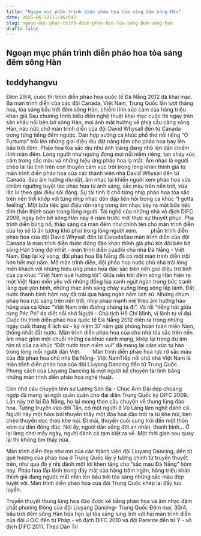 ```yaml
---
title: "Ngoạn mục phần trình diễn pháo hoa tỏa sáng đêm sông Hàn"
date: 2025-06-12T11:46:54Z
slug: ngoan-muc-phan-trinh-dien-phao-hoa-toa-sang-dem-song-han
draft: false
---
```


## Ngoạn mục phần trình diễn pháo hoa tỏa sáng đêm sông Hàn

## teddyhangvu

Đêm 29/4, cuộc thi trình diễn pháo hoa quốc tế Đà Nẵng 2012 đã khai mạc. Ba màn trình diễn của các đội Canada, Việt Nam, Trung Quốc lần lượt thăng hoa, tỏa sáng bầu trời đêm sông Hàn, chiếm lĩnh xúc cảm của hàng triệu khán giả.​Sau chương trình biểu diễn nghệ thuật khai mạc cuộc thi ngay trên sân khấu nổi bên bờ sông Hàn, mọi ánh mắt hướng về phía cầu cảng sông Hàn, náo nức chờ màn trình diễn của đội David Whysall đến từ Canada trong từng tiếng đếm ngược.
Dàn hợp xướng ca khúc phổ thơ nổi tiếng “O Furtuma” trỗi lên những giai điệu dìu dặt nâng tầm cho pháo hoa bay lên bầu trời đêm. Pháo hoa tỏa sắc dịu như ánh trăng đang nhô lên dần chiếm lĩnh màn đêm. Lòng người như ngưng đọng mọi nỗi niềm riêng, tan chảy xúc cảm trong sắc màu và những hiệu ứng pháo hoa lạ mắt.
Âm nhạc là người chèo lái tài tình trên con thuyền cảm xúc trôi trong lòng khán thính giả từ màn trình diễn pháo hoa của các thành viên nhà David Whysall đến từ Canada. Sau âm hưởng dìu dặt, âm nhạc lại khiến người xem pháo hoa vừa chiêm ngưỡng tuyệt tác phác họa từ ánh sáng, sắc màu trên nền trời, vừa lắc lư theo giai điệu sôi động. Sự tài tình ở chỗ từng nhịp pháo hoa tỏa sắc trên nền trời khớp với từng nhịp nhạc dồn dập liên hồi trong ca khúc “I gotta feeling”. Một bữa tiệc giai điệu rộn ràng trong âm nhạc bày ra một bữa tiệc tinh thần thịnh soạn trong lòng người.
Tài nghệ của những nhà vô địch DIFC 2008, ngay bên bờ sông Hàn này 4 năm trước mới thực sự thuyết phục. Pha trình diễn bùng nổ, thắp sáng cả màn đêm như chính tên cho màn trình diễn của họ sẽ là ấn tượng khó phai trong lòng người xem.
​
​
​
​
​
​
​
​
​phần trình diễn pháo hoa của đội David Whysall đến từ Canada​Sau màn trình diễn của đội Canada là màn trình diễn được đông đảo khán thính giả phủ kín đôi bên bờ sông Hàn trông đợi nhất - màn trình diễn củađội chủ nhà Đà Nẵng - Việt Nam. Đáp lại kỳ vọng, đội pháo hoa Đà Nẵng đã có một màn trình diễn trội hơn hết mọi năm.
Mở màn trình diễn, đội pháo hoa nước chủ nhà trải lòng mến khách với những hiệu ứng pháo hoa đặc sắc trên nền giai điệu trữ tình của ca khúc “Việt Nam quê hương tôi”. Giữa nền trời đêm sông Hàn hiện ra một Việt Nam mến yêu với những đồng lúa xanh ngút ngàn trong bức tranh làng quê yên bình, những thác ánh sáng chảy xuống lòng sông lấp lánh.
Đất nước thanh bình hôm nay đã trải qua hàng ngàn năm lịch sử. Những chùm pháo hoa rực sáng trên nền trời, nhịp pháo mạnh mẽ theo âm hưởng hào hùng của ca khúc “Việt Nam trên đường chúng ta đi”. Và rồi “tiếng hát giữa rừng Pác Pó”  da diết nỗi nhớ Người - Chủ tịch Hồ Chí Minh, vị lãnh tụ vĩ đại.
Cuộc thi trình diễn pháo hoa quốc tế Đà Nẵng 2012 diễn ra trong những ngày cuối tháng 4 lịch sử - kỷ niệm 37 năm giải phòng hoàn toàn miền Nam, thống nhất đất nước. Màn trình diễn pháo hoa của chủ nhà tỏa sắc trên nền âm nhạc gồm một chuỗi những ca khúc cách mạng, khép lại trong dư âm rộn rã của ca khúc “Đất nước trọn niềm vui” đã mang lại cảm xúc tự hào trong lòng mỗi người dân Việt.
​
​
​
​
​
​
​
​Màn trình diễn pháo hoa  rực rỡ sắc màu của đội pháo hoa chủ nhà Đà Nẵng- Việt Nam​​Tiếp nối chủ nhà Việt Nam là màn trình diễn pháo hoa của đội Liuyang Dancing đến từ Trung Quốc. Phong cách của Liuyang Dancing là một người kể chuyện tài tình bằng những màn trình diễn pháo hoa nghệ thuật.

Còn nhớ câu chuyện tình sử Lương Sơn Bá - Chúc Anh Đài đẹp choáng ngợp đã mang lại ngôi quán quân cho đại diện Trung Quốc kỳ DIFC 2009. Lần này trờ lại Đà Nẵng, họ lại mang theo câu chuyện về thung lũng đào hoa.
Tương truyền vào đời Tần, có một người ở Vũ Lăng làm nghề đánh cá. Người này một hôm bơi thuyền thấy một đóa hoa đào trôi ra từ khe núi, bèn chèo thuyền dọc theo khe núi. Đi mãi, thuyền cuối cùng trôi đến một thôn xóm cư dân đông đúc. Nơi ấy, người dân sống đời an nhàn, thanh bình... Ở lại làng chơi mấy ngày, người đánh cá tạm biệt ra về. Một thời gian sau quay lại thì không tìm thấy nữa.

Màn trình diễn đẹp như mơ của các thành viên đội Liuyang Dancing, đến từ quê hương của pháo hoa ở Trung Quốc lấy ý tưởng chính từ truyền thuyết trên, như qua đó ý nhị dành một lời khen tặng cho “sắc màu Đà Nẵng” hôm nay. Pháo hoa lấp lánh trong đáy mắt của hàng trăm ngàn, hàng triệu khán thính giả đang ngước mắt nhìn lên bầu trời tỏa sáng những sắc màu đẹp tuyệt vời. Màn trình diễn pháo hoa của đội Trung Quốc khép lại đầy lưu luyến.











​Truyền thuyết thung lũng hoa đào được kể bằng pháo hoa và âm nhạc đậm chất phương Đông của đội Liuyang Dancing- Trung Quốc​
Đêm mai, 30/4, bầu trời đêm sông Hàn hứa hẹn lại tỏa sáng lung linh với hai màn trình diễn của đội J.O.C đến từ Pháp - vô địch DIFC 2010 và đội Parente đến từ Ý - vô địch DIFC 2011.
Theo Dân Trí​ ​